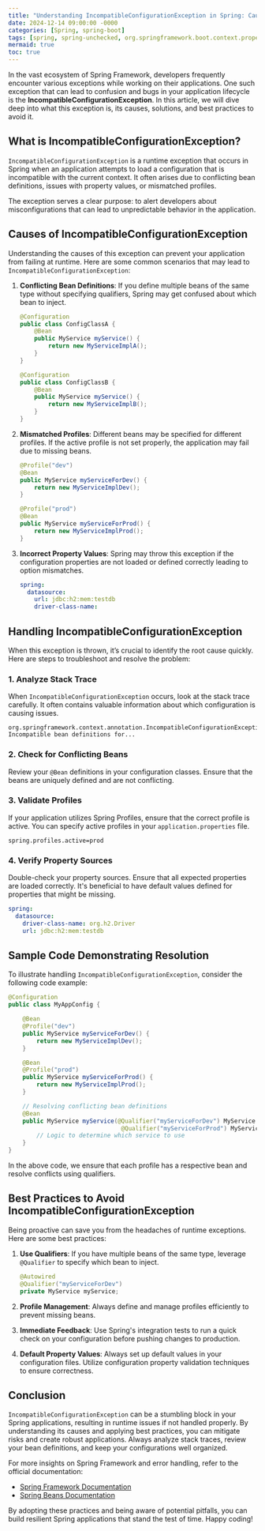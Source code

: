 ```yaml
---
title: "Understanding IncompatibleConfigurationException in Spring: Causes, Solutions, and Best Practices"
date: 2024-12-14 09:00:00 -0000
categories: [Spring, spring-boot]
tags: [spring, spring-unchecked, org.springframework.boot.context.properties]
mermaid: true
toc: true
---
```



In the vast ecosystem of Spring Framework, developers frequently encounter various exceptions while working on their applications. One such exception that can lead to confusion and bugs in your application lifecycle is the **IncompatibleConfigurationException**. In this article, we will dive deep into what this exception is, its causes, solutions, and best practices to avoid it.

## What is IncompatibleConfigurationException?

`IncompatibleConfigurationException` is a runtime exception that occurs in Spring when an application attempts to load a configuration that is incompatible with the current context. It often arises due to conflicting bean definitions, issues with property values, or mismatched profiles.

The exception serves a clear purpose: to alert developers about misconfigurations that can lead to unpredictable behavior in the application.

## Causes of IncompatibleConfigurationException

Understanding the causes of this exception can prevent your application from failing at runtime. Here are some common scenarios that may lead to `IncompatibleConfigurationException`:

1. **Conflicting Bean Definitions**: If you define multiple beans of the same type without specifying qualifiers, Spring may get confused about which bean to inject.

    ```java
    @Configuration
    public class ConfigClassA {
        @Bean
        public MyService myService() {
            return new MyServiceImplA();
        }
    }

    @Configuration
    public class ConfigClassB {
        @Bean
        public MyService myService() {
            return new MyServiceImplB();
        }
    }
    ```

2. **Mismatched Profiles**: Different beans may be specified for different profiles. If the active profile is not set properly, the application may fail due to missing beans.

    ```java
    @Profile("dev")
    @Bean
    public MyService myServiceForDev() {
        return new MyServiceImplDev();
    }

    @Profile("prod")
    @Bean
    public MyService myServiceForProd() {
        return new MyServiceImplProd();
    }
    ```

3. **Incorrect Property Values**: Spring may throw this exception if the configuration properties are not loaded or defined correctly leading to option mismatches.

    ```yaml
    spring:
      datasource:
        url: jdbc:h2:mem:testdb
        driver-class-name: 
    ```

## Handling IncompatibleConfigurationException

When this exception is thrown, it’s crucial to identify the root cause quickly. Here are steps to troubleshoot and resolve the problem:

### 1. Analyze Stack Trace

When `IncompatibleConfigurationException` occurs, look at the stack trace carefully. It often contains valuable information about which configuration is causing issues.

```plaintext
org.springframework.context.annotation.IncompatibleConfigurationException: 
Incompatible bean definitions for...
```

### 2. Check for Conflicting Beans

Review your `@Bean` definitions in your configuration classes. Ensure that the beans are uniquely defined and are not conflicting.

### 3. Validate Profiles

If your application utilizes Spring Profiles, ensure that the correct profile is active. You can specify active profiles in your `application.properties` file.

```properties
spring.profiles.active=prod
```

### 4. Verify Property Sources

Double-check your property sources. Ensure that all expected properties are loaded correctly. It's beneficial to have default values defined for properties that might be missing.

```yaml
spring:
  datasource:
    driver-class-name: org.h2.Driver
    url: jdbc:h2:mem:testdb
```

## Sample Code Demonstrating Resolution

To illustrate handling `IncompatibleConfigurationException`, consider the following code example:

```java
@Configuration
public class MyAppConfig {

    @Bean
    @Profile("dev")
    public MyService myServiceForDev() {
        return new MyServiceImplDev();
    }

    @Bean
    @Profile("prod")
    public MyService myServiceForProd() {
        return new MyServiceImplProd();
    }

    // Resolving conflicting bean definitions
    @Bean
    public MyService myService(@Qualifier("myServiceForDev") MyService devService,
                                @Qualifier("myServiceForProd") MyService prodService) {
        // Logic to determine which service to use
    }
}
```

In the above code, we ensure that each profile has a respective bean and resolve conflicts using qualifiers.

## Best Practices to Avoid IncompatibleConfigurationException

Being proactive can save you from the headaches of runtime exceptions. Here are some best practices:

1. **Use Qualifiers**: If you have multiple beans of the same type, leverage `@Qualifier` to specify which bean to inject.

    ```java
    @Autowired
    @Qualifier("myServiceForDev")
    private MyService myService;
    ```

2. **Profile Management**: Always define and manage profiles efficiently to prevent missing beans.

3. **Immediate Feedback**: Use Spring's integration tests to run a quick check on your configuration before pushing changes to production.

4. **Default Property Values**: Always set up default values in your configuration files. Utilize configuration property validation techniques to ensure correctness.

## Conclusion

`IncompatibleConfigurationException` can be a stumbling block in your Spring applications, resulting in runtime issues if not handled properly. By understanding its causes and applying best practices, you can mitigate risks and create robust applications. Always analyze stack traces, review your bean definitions, and keep your configurations well organized.

For more insights on Spring Framework and error handling, refer to the official documentation:

- [Spring Framework Documentation](https://docs.spring.io/spring-framework/docs/current/reference/html/)
- [Spring Beans Documentation](https://docs.spring.io/spring-framework/docs/current/reference/html/core.html#beans)

By adopting these practices and being aware of potential pitfalls, you can build resilient Spring applications that stand the test of time. Happy coding!
